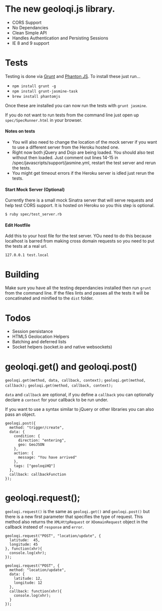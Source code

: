 # The new geoloqi.js library.

* CORS Support
* No Dependancies
* Clean Simple API
* Handles Authentication and Persisting Sessions
* IE 8 and 9 support

# Tests

Testing is done via [Grunt](http://gruntjs.com/) and [Phanton JS](http://phantomjs.org/). To install these just run...

* `npm install grunt -g`
* `npm install grunt-jasmine-task`
* `brew install phantomjs`

Once these are installed you can now run the tests with `grunt jasmine`.

If you do not want to run tests from the command line just open up `spec/SpecRunner.html` in your browser.

#### Notes on tests

* You will also need to change the location of the mock server if you want to use a different server from the Heroku hosted one.
* Right now both jQuery and Dojo are being loaded. You should also test without then loaded. Just comment out lines 14-15 in /spec/javascripts/support/jasmine.yml, restart the test server and rerun the tests.
* You might get timeout errors if the Heroku server is idled just rerun the tests.

#### Start Mock Server (Optional)

Currently there is a small mock Sinatra server that will serve requests and help test CORS support. It is hosted on Heroku so you this step is optional.

`$ ruby spec/test_server.rb`

#### Edit Hostfile

Add this to your host file for the test server. YOu need to do this because localhost is barred from making cross domain requests so you need to put the tests at a real url.

`127.0.0.1 test.local`

# Building

Make sure you have all the testing dependancies installed then run `grunt` from the command line. If the files lints and passes all the tests it will be concatinated and minified to the `dist` folder.

# Todos
* Session persistance
* HTML5 Geolocation Helpers
* Batching and deferred lists
* Socket helpers (socket.io and native websockets)

# geoloqi.get() and geoloqi.post()

`geoloqi.get(method, data, callback, context);`
`geoloqi.get(method, callback);`
`geoloqi.get(method, callback, context);`

`data` and `callback` are optional, if you define a `callback` you can optionally declare a `context` for your callback to be run under.

If you want to use a syntax similar to jQuery or other libraries you can also pass an object.

```
geoloqi.post({
  method: "trigger/create",
  data: {
    condition: {
      direction: "entering",
      geo: GeoJSON
    },
    action: {
      message: "You have arrived"
    },
    tags: ["geoloqiHQ"]
  },
  callback: callbackFunction
});
```

# geoloqi.request();
`geoloqi.request()` is the same as `geoloqi.get()` and `geoloqi.post()` but there is a new first parameter that specifies the type of request. This method also returns the `XMLHttpRequest` or `XDomainRequest` object in the callback insteed of `response` and `error`.

```
geoloqi.request("POST", "location/update", {
  latitude:  45,
  longitude: 45
}, function(xhr){
  console.log(xhr);
});
```

```
geoloqi.request("POST", {
  method: "location/update",
  data: {
    latitude: 12,
    longitude: 12
  },
  callback: function(xhr){
    console.log(xhr);
  }
});
```